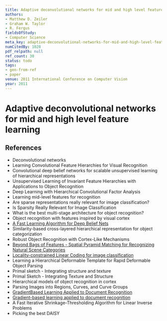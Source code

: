 ```yaml
---
title: Adaptive deconvolutional networks for mid and high level feature learning
authors:
- Matthew D. Zeiler
- Graham W. Taylor
- R. Fergus
fieldsOfStudy:
- Computer Science
meta_key: adaptive-deconvolutional-networks-for-mid-and-high-level-feature-learning
numCitedBy: 1028
pdf_relpath: null
ref_count: 30
status: todo
tags:
- gen-from-ref
- paper
venue: 2011 International Conference on Computer Vision
year: 2011
---
```


# Adaptive deconvolutional networks for mid and high level feature learning

## References

- Deconvolutional networks
- Learning Convolutional Feature Hierarchies for Visual Recognition
- Convolutional deep belief networks for scalable unsupervised learning of hierarchical representations
- Unsupervised Learning of Invariant Feature Hierarchies with Applications to Object Recognition
- Deep Learning with Hierarchical Convolutional Factor Analysis
- Learning mid-level features for recognition
- Are sparse representations really relevant for image classification?
- Is Sparsity Really Relevant for Image Classification
- What is the best multi-stage architecture for object recognition?
- Object recognition with features inspired by visual cortex
- [A Fast Learning Algorithm for Deep Belief Nets](./a-fast-learning-algorithm-for-deep-belief-nets.md)
- Similarity-based cross-layered hierarchical representation for object categorization
- Robust Object Recognition with Cortex-Like Mechanisms
- [Beyond Bags of Features - Spatial Pyramid Matching for Recognizing Natural Scene Categories](./beyond-bags-of-features-spatial-pyramid-matching-for-recognizing-natural-scene-categories.md)
- [Locality-constrained Linear Coding for image classification](./locality-constrained-linear-coding-for-image-classification.md)
- Learning a Hierarchical Deformable Template for Rapid Deformable Object Parsing
- Primal sketch - Integrating structure and texture
- Primal Sketch - Integrating Texture and Structure
- Hierarchical models of object recognition in cortex
- Parsing Images into Regions, Curves, and Curve Groups
- [GradientBased Learning Applied to Document Recognition](./gradientbased-learning-applied-to-document-recognition.md)
- [Gradient-based learning applied to document recognition](./gradient-based-learning-applied-to-document-recognition.md)
- A Fast Iterative Shrinkage-Thresholding Algorithm for Linear Inverse Problems
- Picking the best DAISY
